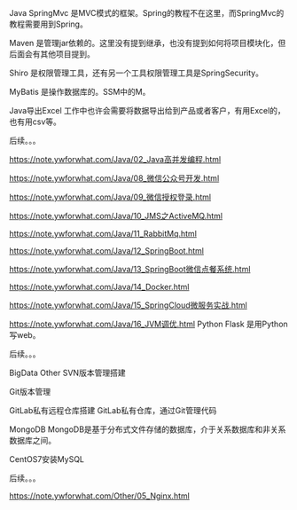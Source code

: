 Java
SpringMvc 是MVC模式的框架。Spring的教程不在这里，而SpringMvc的教程需要用到Spring。 

Maven 是管理jar依赖的。这里没有提到继承，也没有提到如何将项目模块化，但后面会有其他项目提到。 

Shiro 是权限管理工具，还有另一个工具权限管理工具是SpringSecurity。 

MyBatis 是操作数据库的。SSM中的M。 

Java导出Excel 工作中也许会需要将数据导出给到产品或者客户，有用Excel的，也有用csv等。 

后续。。。 

https://note.ywforwhat.com/Java/02_Java高并发编程.html 

https://note.ywforwhat.com/Java/08_微信公众号开发.html 

https://note.ywforwhat.com/Java/09_微信授权登录.html 

https://note.ywforwhat.com/Java/10_JMS之ActiveMQ.html 

https://note.ywforwhat.com/Java/11_RabbitMq.html 

https://note.ywforwhat.com/Java/12_SpringBoot.html 

https://note.ywforwhat.com/Java/13_SpringBoot微信点餐系统.html 

https://note.ywforwhat.com/Java/14_Docker.html 

https://note.ywforwhat.com/Java/15_SpringCloud微服务实战.html 

https://note.ywforwhat.com/Java/16_JVM调优.html
Python
Flask 是用Python写web。 

后续。。。 

BigData
Other
SVN版本管理搭建 

Git版本管理 

GitLab私有远程仓库搭建 GitLab私有仓库，通过Git管理代码 

MongoDB MongoDB是基于分布式文件存储的数据库，介于关系数据库和非关系数据库之间。 

CentOS7安装MySQL 

后续。。。 

https://note.ywforwhat.com/Other/05_Nginx.html
